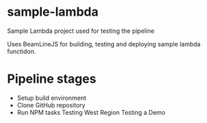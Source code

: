 # sample-lambda
Sample Lambda project used for testing the pipeline

Uses BeamLineJS for building, testing and deploying sample lambda functidon.

# Pipeline stages
* Setup build environment
* Clone GitHub repository
* Run NPM tasks
Testing West Region
Testing a Demo
